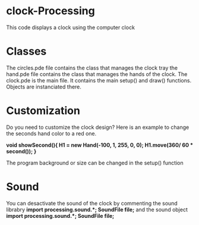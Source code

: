 # clock-Processing
This code displays a clock using the computer clock

# Classes
The circles.pde file contains the class that manages the clock tray
the hand.pde file contains the class that manages the hands of the clock.
The clock.pde is the main file. It contains the main setup() and draw() functions. Objects are instanciated there.

# Customization
Do you need to customize the clock design?
Here is an example to change the seconds hand color to a red one.

**void showSecond(){
  H1 = new Hand(-100, 1,  255, 0, 0);
  H1.move(360/ 60 * second());
}**

The program background or size can be changed in the setup() function

# Sound
You can desactivate the sound of the clock by commenting the sound librabry **import processing.sound.*;
SoundFile file;**  and the sound object **import processing.sound.*;
SoundFile file;**


